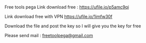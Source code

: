 Free tools pega 
Link download free : 
https://ufile.io/p5amc9qi

Link download free with VPN
https://ufile.io/1imfw30f


Download the file and post the key so I will give you the key for free

Please send mail : freetoolpega@gmail.com
